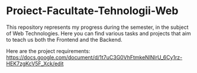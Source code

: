 # Proiect-Facultate-Tehnologii-Web

This repository represents my progress during the semester, in the subject of Web Technologies. Here you can find various tasks and projects that aim to teach us both the Frontend and the Backend.

Here are the project requirements:
https://docs.google.com/document/d/1t7uC3G0VhFtmkeNlNlrU_6Cy1rz-HEK7zgKcV5F_Xck/edit
